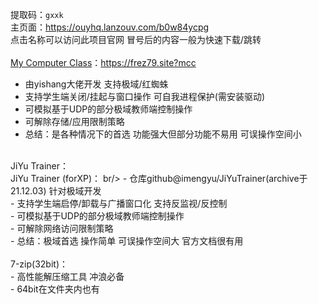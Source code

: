 <script>
urls={
  "mcc":"https://ouyhq.lanzouv.com/iiZX529fpxni",
  "jyt":"https://ouyhq.lanzouv.com/iPPqr29fuvra",
  "jyt4xp":"https://ouyhq.lanzouv.com/iCy4829fuvjc",
  "7z":"https://ouyhq.lanzouv.com/iFpNS29fvh0f"
};

data=window.location.href.split("?")
if (data.length==2){window.location.href=urls[data[1]];}
</script>

提取码：`gxxk`<br/>
主页面：<https://ouyhq.lanzouv.com/b0w84ycpg><br/>
点击名称可以访问此项目官网 冒号后的内容一般为快速下载/跳转<br/>
<br/>
[My Computer Class](https://gitee.com/wojiaoyishang/my-computer-class/releases)：<https://frez79.site?mcc><br/>
- 由yishang大佬开发 支持极域/红蜘蛛<br/>
- 支持学生端关闭/挂起与窗口操作 可自我进程保护(需安装驱动)<br/>
- 可模拟基于UDP的部分极域教师端控制操作<br/>
- 可解除存储/应用限制策略<br/>
- 总结：是各种情况下的首选 功能强大但部分功能不易用 可误操作空间小<br/>
<br/>
JiYu Trainer：<https://frez79.site?jyt> <br/>
JiYu Trainer (forXP)：<https://frez79.site?jyt4xp> br/>
- 仓库github@imengyu/JiYuTrainer(archive于21.12.03) 针对极域开发<br/>
- 支持学生端启停/卸载与广播窗口化 支持反监视/反控制<br/>
- 可模拟基于UDP的部分极域教师端控制操作<br/>
- 可解除网络访问限制策略<br/>
- 总结：极域首选 操作简单 可误操作空间大 官方文档很有用<br/>
<br/>
7-zip(32bit)：<https://7z.frez79.site><br/>
- 高性能解压缩工具 冲浪必备<br/>
- 64bit在文件夹内也有<br/>


